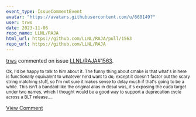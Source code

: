 ```yaml
---
event_type: IssueCommentEvent
avatar: "https://avatars.githubusercontent.com/u/660149?"
user: trws
date: 2023-11-06
repo_name: LLNL/RAJA
html_url: https://github.com/LLNL/RAJA/pull/1563
repo_url: https://github.com/LLNL/RAJA
---
```


<a href='https://github.com/trws' target='_blank'>trws</a> commented on issue <a href='https://github.com/LLNL/RAJA/pull/1563' target='_blank'>LLNL/RAJA#1563</a>.

<small>Ok, I'd be happy to talk to him about it.  The funny thing about cmake is that what's in here is functionally equivalent to whatever he'd want to do, except it doesn't factor out the scary string matching stuff, so I'm not sure it makes sense to delay much if that's going to be a while.  This isn't a bandaid like the original alias in desul was, it's exposing the cuda target under two names, which I thought would be a good way to support a deprecation cycle across a BLT release....</small>

<a href='https://github.com/LLNL/RAJA/pull/1563' target='_blank'>View Comment</a>
